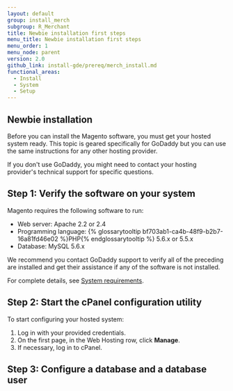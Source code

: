```yaml
---
layout: default
group: install_merch
subgroup: R_Merchant
title: Newbie installation first steps
menu_title: Newbie installation first steps
menu_order: 1
menu_node: parent
version: 2.0
github_link: install-gde/prereq/merch_install.md
functional_areas:
  - Install
  - System
  - Setup
---
```


## Newbie installation
Before you can install the Magento software, you must get your hosted system ready. This topic is geared specifically for GoDaddy but you can use the same instructions for any other hosting provider. 

If you don't use GoDaddy, you might need to contact your hosting provider's technical support for specific questions.

<h2 id="newbie-verify">Step 1: Verify the software on your system</h2>
Magento requires the following software to run:

*	Web server: Apache 2.2 or 2.4
*	Programming language: {% glossarytooltip bf703ab1-ca4b-48f9-b2b7-16a81fd46e02 %}PHP{% endglossarytooltip %} 5.6.x or 5.5.x 
*	Database: MySQL 5.6.x

<div class="bs-callout bs-callout-info" id="info">
  <p>We recommend you contact GoDaddy support to verify all of the preceding are installed and get their assistance if any of the software is not installed.</p>
</div>

For complete details, see <a href="{{page.baseurl}}install-gde/system-requirements.html">System requirements</a>.

<h2 id="newbie-cpanel">Step 2: Start the cPanel configuration utility</h2>
To start configuring your hosted system:

1.	Log in with your provided credentials.
2.	On the first page, in the Web Hosting row, click **Manage**.
3.	If necessary, log in to cPanel.

<h2 id="newbie-db">Step 3: Configure a database and a database user</h2>


